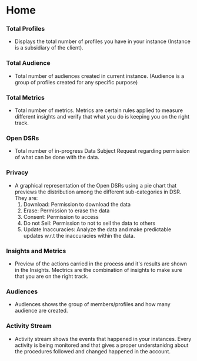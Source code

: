 # Home

###  Total Profiles
   - Displays the total number of profiles you have in your instance (Instance is a subsidiary of the client).
###  Total Audience
   - Total number of audiences created in current instance. (Audience is a group of profiles created for any specific purpose)
###  Total Metrics
   - Total number of metrics. Metrics are certain rules applied to measure different insights and verify that what you do is keeping you on the right track. 
###  Open DSRs
   - Total number of in-progress Data Subject Request regarding permission of what can be done with the data.
###  Privacy
   - A graphical representation of the Open DSRs using a pie chart that previews the distribution among the different sub-categories in DSR. They are:
      1. Download: Permission to download the data
      2. Erase: Permission to erase the data
      3. Consent: Permission to access
      4. Do not Sell: Permission to not to sell the data to others
      5. Update Inaccuracies: Analyze the data and make predictable updates w.r.t the inaccuracies within the data.
###  Insights and Metrics
   - Preview of the actions carried in the process and it's results are shown in the Insights. Mectrics are the combination of insights to make sure that you are on the right track.
###  Audiences
   - Audiences shows the group of members/profiles and how many audience are created.
###  Activity Stream
   - Activity stream shows the events that happened in your instances. Every activity is being monitored and that gives a proper understanidng about the procedures followed and changed happened in the account.
